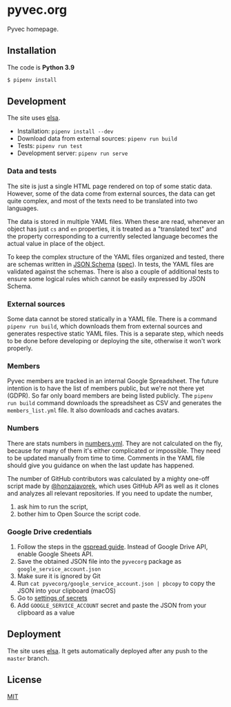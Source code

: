 # pyvec.org

Pyvec homepage.

## Installation

The code is **Python 3.9**

```sh
$ pipenv install
```

## Development

The site uses [elsa](https://github.com/pyvec/elsa).

- Installation: `pipenv install --dev`
- Download data from external sources: `pipenv run build`
- Tests: `pipenv run test`
- Development server: `pipenv run serve`

### Data and tests

The site is just a single HTML page rendered on top of some static data.
However, some of the data come from external sources, the data can get quite
complex, and most of the texts need to be translated into two languages.

The data is stored in multiple YAML files. When these are read, whenever
an object has just `cs` and `en` properties, it is treated as a "translated text"
and the property corresponding to a currently selected language becomes
the actual value in place of the object.

To keep the complex structure of the YAML files organized and tested,
there are schemas written in [JSON Schema](https://json-schema.org/understanding-json-schema/)
([spec](http://json-schema.org/)). In tests, the YAML files are validated
against the schemas. There is also a couple of additional tests to ensure some
logical rules which cannot be easily expressed by JSON Schema.

### External sources

Some data cannot be stored statically in a YAML file. There is a command
`pipenv run build`, which downloads them from external sources and generates
respective static YAML files. This is a separate step, which needs to be done
before developing or deploying the site, otherwise it won't work properly.

### Members

Pyvec members are tracked in an internal Google Spreadsheet. The future
intention is to have the list of members public, but we're not there yet (GDPR).
So far only board members are being listed publicly. The `pipenv run build`
command downloads the spreadsheet as CSV and generates the `members_list.yml`
file. It also downloads and caches avatars.

### Numbers

There are stats numbers in [numbers.yml](pyvecorg/data/numbers.yml). They are
not calculated on the fly, because for many of them it's either complicated
or impossible. They need to be updated manually from time to time. Comments
in the YAML file should give you guidance on when the last update has happened.

The number of GitHub contributors was calculated by a mighty one-off script
made by [@honzajavorek](https://github.com/honzajavorek), which uses GitHub API
as well as it clones and analyzes all relevant repositories. If you need to update
the number,

1. ask him to run the script,
1. bother him to Open Source the script code.

### Google Drive credentials

1.  Follow the steps in the [gspread guide](https://gspread.readthedocs.io/en/latest/oauth2.html). Instead of Google Drive API, enable Google Sheets API.
1.  Save the obtained JSON file into the `pyvecorg` package as `google_service_account.json`
1.  Make sure it is ignored by Git
1.  Run `cat pyvecorg/google_service_account.json | pbcopy` to copy the JSON into your clipboard (macOS)
1.  Go to [settings of secrets](https://github.com/pyvec/pyvec.org/settings/secrets)
1.  Add `GOOGLE_SERVICE_ACCOUNT` secret and paste the JSON from your clipboard as a value

## Deployment

The site uses [elsa](https://github.com/pyvec/elsa). It gets automatically deployed
after any push to the `master` branch.

## License

[MIT](LICENSE)
